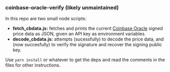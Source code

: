 ### coinbase-oracle-verify (likely unmaintained)

In this repo are two small node scripts:

-  **fetch_cbdata.js:** fetches and prints the current [Coinbase Oracle](https://docs.cloud.coinbase.com/exchange/reference/exchangerestapi_getcoinbasepriceoracle) signed price data as JSON, given an API key as environment variables.
-  **decode_cbdata.js:** attempts (sucessfully) to decode the price data, and (now succesfully) to verify the signature and recover the signing public key.

Use `yarn install` or whatever to get the deps and read the comments in the files for other instructions.
